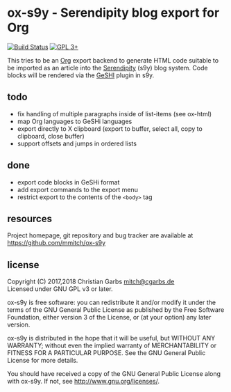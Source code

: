 ox-s9y - Serendipity blog export for Org
========================================

[![Build Status](https://travis-ci.org/mmitch/ox-s9y.svg?branch=master)](https://travis-ci.org/mmitch/ox-s9y)
[![GPL 3+](https://img.shields.io/badge/license-GPL%203%2B-blue.svg)](http://www.gnu.org/licenses/gpl-3.0-standalone.html)


This tries to be an [Org](http://orgmode) export backend to generate
HTML code suitable to be imported as an article into the
[Serendipity](https://docs.s9y.org) (s9y) blog system.  Code blocks
will be rendered via the [GeSHI](http://qbnz.com/highlighter/) plugin
in s9y.

todo
----

- fix handling of multiple paragraphs inside of list-items (see ox-html)
- map Org languages to GeSHi languages
- export directly to X clipboard (export to buffer, select all, copy to
  clipboard, close buffer)
- support offsets and jumps in ordered lists

done
----

- export code blocks in GeSHi format
- add export commands to the export menu
- restrict export to the contents of the `<body>` tag

resources
---------

Project homepage, git repository and bug tracker are available at
https://github.com/mmitch/ox-s9y

license
-------

Copyright (C) 2017,2018  Christian Garbs <mitch@cgarbs.de>  
Licensed under GNU GPL v3 or later.

ox-s9y is free software: you can redistribute it and/or modify
it under the terms of the GNU General Public License as published by
the Free Software Foundation, either version 3 of the License, or
(at your option) any later version.

ox-s9y is distributed in the hope that it will be useful,
but WITHOUT ANY WARRANTY; without even the implied warranty of
MERCHANTABILITY or FITNESS FOR A PARTICULAR PURPOSE.  See the
GNU General Public License for more details.

You should have received a copy of the GNU General Public License
along with ox-s9y.  If not, see <http://www.gnu.org/licenses/>.

